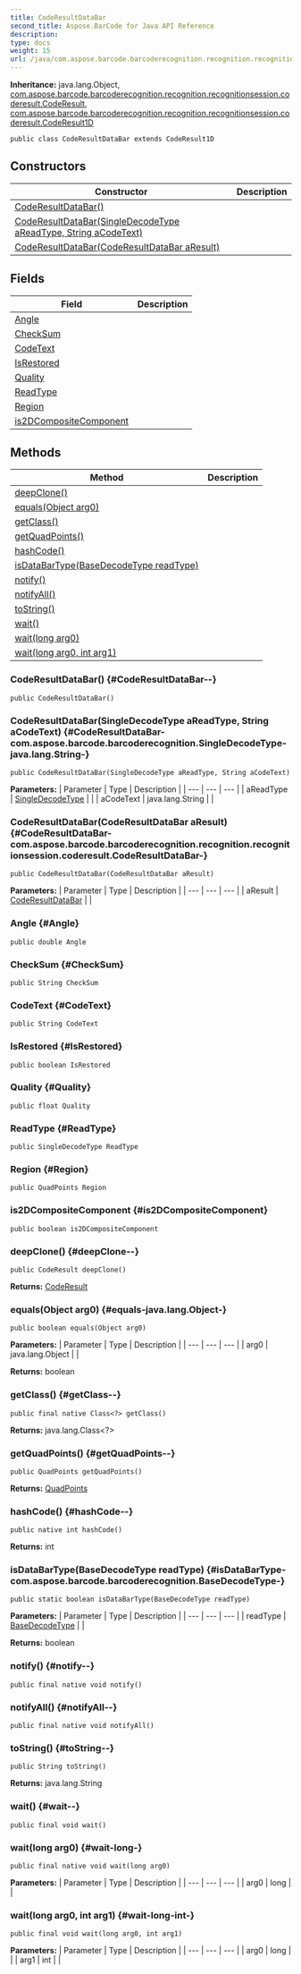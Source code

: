 ```yaml
---
title: CodeResultDataBar
second_title: Aspose.BarCode for Java API Reference
description: 
type: docs
weight: 15
url: /java/com.aspose.barcode.barcoderecognition.recognition.recognitionsession.coderesult/coderesultdatabar/
---
```

**Inheritance:**
java.lang.Object, [com.aspose.barcode.barcoderecognition.recognition.recognitionsession.coderesult.CodeResult](../../com.aspose.barcode.barcoderecognition.recognition.recognitionsession.coderesult/coderesult), [com.aspose.barcode.barcoderecognition.recognition.recognitionsession.coderesult.CodeResult1D](../../com.aspose.barcode.barcoderecognition.recognition.recognitionsession.coderesult/coderesult1d)
```
public class CodeResultDataBar extends CodeResult1D
```
## Constructors

| Constructor | Description |
| --- | --- |
| [CodeResultDataBar()](#CodeResultDataBar--) |  |
| [CodeResultDataBar(SingleDecodeType aReadType, String aCodeText)](#CodeResultDataBar-com.aspose.barcode.barcoderecognition.SingleDecodeType-java.lang.String-) |  |
| [CodeResultDataBar(CodeResultDataBar aResult)](#CodeResultDataBar-com.aspose.barcode.barcoderecognition.recognition.recognitionsession.coderesult.CodeResultDataBar-) |  |
## Fields

| Field | Description |
| --- | --- |
| [Angle](#Angle) |  |
| [CheckSum](#CheckSum) |  |
| [CodeText](#CodeText) |  |
| [IsRestored](#IsRestored) |  |
| [Quality](#Quality) |  |
| [ReadType](#ReadType) |  |
| [Region](#Region) |  |
| [is2DCompositeComponent](#is2DCompositeComponent) |  |
## Methods

| Method | Description |
| --- | --- |
| [deepClone()](#deepClone--) |  |
| [equals(Object arg0)](#equals-java.lang.Object-) |  |
| [getClass()](#getClass--) |  |
| [getQuadPoints()](#getQuadPoints--) |  |
| [hashCode()](#hashCode--) |  |
| [isDataBarType(BaseDecodeType readType)](#isDataBarType-com.aspose.barcode.barcoderecognition.BaseDecodeType-) |  |
| [notify()](#notify--) |  |
| [notifyAll()](#notifyAll--) |  |
| [toString()](#toString--) |  |
| [wait()](#wait--) |  |
| [wait(long arg0)](#wait-long-) |  |
| [wait(long arg0, int arg1)](#wait-long-int-) |  |
### CodeResultDataBar() {#CodeResultDataBar--}
```
public CodeResultDataBar()
```


### CodeResultDataBar(SingleDecodeType aReadType, String aCodeText) {#CodeResultDataBar-com.aspose.barcode.barcoderecognition.SingleDecodeType-java.lang.String-}
```
public CodeResultDataBar(SingleDecodeType aReadType, String aCodeText)
```


**Parameters:**
| Parameter | Type | Description |
| --- | --- | --- |
| aReadType | [SingleDecodeType](../../com.aspose.barcode.barcoderecognition/singledecodetype) |  |
| aCodeText | java.lang.String |  |

### CodeResultDataBar(CodeResultDataBar aResult) {#CodeResultDataBar-com.aspose.barcode.barcoderecognition.recognition.recognitionsession.coderesult.CodeResultDataBar-}
```
public CodeResultDataBar(CodeResultDataBar aResult)
```


**Parameters:**
| Parameter | Type | Description |
| --- | --- | --- |
| aResult | [CodeResultDataBar](../../com.aspose.barcode.barcoderecognition.recognition.recognitionsession.coderesult/coderesultdatabar) |  |

### Angle {#Angle}
```
public double Angle
```


### CheckSum {#CheckSum}
```
public String CheckSum
```


### CodeText {#CodeText}
```
public String CodeText
```


### IsRestored {#IsRestored}
```
public boolean IsRestored
```


### Quality {#Quality}
```
public float Quality
```


### ReadType {#ReadType}
```
public SingleDecodeType ReadType
```


### Region {#Region}
```
public QuadPoints Region
```


### is2DCompositeComponent {#is2DCompositeComponent}
```
public boolean is2DCompositeComponent
```


### deepClone() {#deepClone--}
```
public CodeResult deepClone()
```




**Returns:**
[CodeResult](../../com.aspose.barcode.barcoderecognition.recognition.recognitionsession.coderesult/coderesult)
### equals(Object arg0) {#equals-java.lang.Object-}
```
public boolean equals(Object arg0)
```




**Parameters:**
| Parameter | Type | Description |
| --- | --- | --- |
| arg0 | java.lang.Object |  |

**Returns:**
boolean
### getClass() {#getClass--}
```
public final native Class<?> getClass()
```




**Returns:**
java.lang.Class<?>
### getQuadPoints() {#getQuadPoints--}
```
public QuadPoints getQuadPoints()
```




**Returns:**
[QuadPoints](../../com.aspose.barcode.barcoderecognition.common.algorithms/quadpoints)
### hashCode() {#hashCode--}
```
public native int hashCode()
```




**Returns:**
int
### isDataBarType(BaseDecodeType readType) {#isDataBarType-com.aspose.barcode.barcoderecognition.BaseDecodeType-}
```
public static boolean isDataBarType(BaseDecodeType readType)
```




**Parameters:**
| Parameter | Type | Description |
| --- | --- | --- |
| readType | [BaseDecodeType](../../com.aspose.barcode.barcoderecognition/basedecodetype) |  |

**Returns:**
boolean
### notify() {#notify--}
```
public final native void notify()
```




### notifyAll() {#notifyAll--}
```
public final native void notifyAll()
```




### toString() {#toString--}
```
public String toString()
```




**Returns:**
java.lang.String
### wait() {#wait--}
```
public final void wait()
```




### wait(long arg0) {#wait-long-}
```
public final native void wait(long arg0)
```




**Parameters:**
| Parameter | Type | Description |
| --- | --- | --- |
| arg0 | long |  |

### wait(long arg0, int arg1) {#wait-long-int-}
```
public final void wait(long arg0, int arg1)
```




**Parameters:**
| Parameter | Type | Description |
| --- | --- | --- |
| arg0 | long |  |
| arg1 | int |  |

